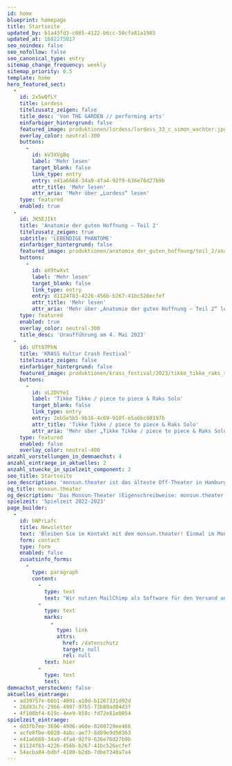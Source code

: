 ```yaml
---
id: home
blueprint: homepage
title: Startseite
updated_by: b1a43fd3-c865-4122-b6cc-50cfa81a1985
updated_at: 1682275817
seo_noindex: false
seo_nofollow: false
seo_canonical_type: entry
sitemap_change_frequency: weekly
sitemap_priority: 0.5
template: home
hero_featured_sect:
  -
    id: 2x5wQfLY
    title: Lordess
    titelzusatz_zeigen: false
    title_desc: 'Von THE GARDEN // performing arts'
    einfarbiger_hintergrund: false
    featured_image: produktionen/lordess/lordess_33_c_simon_wachter.jpg
    overlay_color: neutral-300
    buttons:
      -
        id: kV3XVgBq
        label: 'Mehr lesen'
        target_blank: false
        link_type: entry
        entry: e41a6668-34a9-4fa4-92f9-636e76d27b9b
        attr_title: 'Mehr lesen'
        attr_aria: 'Mehr über „Lordess“ lesen'
    type: featured
    enabled: true
  -
    id: JK5EJIkt
    title: 'Anatomie der guten Hoffnung – Teil 2'
    titelzusatz_zeigen: true
    subtitle: 'LEBENDIGE PHANTOME'
    einfarbiger_hintergrund: false
    featured_image: produktionen/anatomie_der_guten_hoffnung/teil_2/anatomie_der_guten_hoffnung_teil2_33_c_g2_baraniak.jpg
    buttons:
      -
        id: oX9twXvt
        label: 'Mehr lesen'
        target_blank: false
        link_type: entry
        entry: 81124f83-4226-456b-b267-41bc526ecfef
        attr_title: 'Mehr lesen'
        attr_aria: 'Mehr über „Anatomie der guten Hoffnung – Teil 2“ lesen'
    type: featured
    enabled: true
    overlay_color: neutral-300
    title_desc: 'Uraufführung am 4. Mai 2023'
  -
    id: UTt87PhN
    title: 'KRASS Kultur Crash Festival'
    titelzusatz_zeigen: false
    einfarbiger_hintergrund: false
    featured_image: produktionen/krass_festival/2023/tikke_tikke_raks_solo_14_c_mario_ilic.jpg
    buttons:
      -
        id: vL2DVYe1
        label: 'Tikke Tikke / piece to piece & Raks Solo'
        target_blank: false
        link_type: entry
        entry: 2eb5e5b5-9b16-4c69-910f-e5a6bc80197b
        attr_title: 'Tikke Tikke / piece to piece & Raks Solo'
        attr_aria: 'Mehr über „Tikke Tikke / piece to piece & Raks Solo“ lesen'
    type: featured
    enabled: false
    overlay_color: neutral-400
anzahl_vorstellungen_in_demnaechst: 4
anzahl_eintraege_in_aktuelles: 2
anzahl_stuecke_in_spielzeit_component: 2
seo_title: Startseite
seo_description: 'monsun.theater ist das älteste Off-Theater in Hamburg und besteht seit 1980. Es befindet sich im Stadtteil Ottensen.'
og_title: monsun.theater
og_description: 'Das Monsun-Theater (Eigenschreibweise: monsun.theater) ist das älteste Off-Theater in Hamburg und besteht seit 1980. Es befindet sich im Stadtteil Ottensen.'
spielzeit: 'Spielzeit 2022-2023'
page_builder:
  -
    id: bNPrLafc
    title: Newsletter
    text: 'Bleiben Sie im Kontakt mit dem monsun.theater! Einmal im Monat aktuelle Informationen zu unseren Veranstaltungen: Premieren, Festivals, Extra-Events und ein Blick hinter die Kulissen.'
    form: contact
    type: form
    enabled: false
    zusatsinfo_forms:
      -
        type: paragraph
        content:
          -
            type: text
            text: "Wir nutzen MailChimp als Software für den Versand unseres Newsletter. Nach Bestätigen des Buttons \"SENDEN\" erhalten Sie innerhalb weniger Minuten eine E-Mail mit einem Bestätigungslink, um Ihre Anmeldung abzuschließen. Sie willigen hiermit in die Verarbeitung Ihrer Daten zu diesem Zweck ein. Ihre Daten werden nur zu diesem Zweck verwendet und nicht an Dritte weitergegeben. Sie können den Newsletter jederzeit wieder durch einen Klick auf das entsprechende Feld am Ende des Newsletters abbestellen. Ihre E-Maildaten werden dann automatisch aus dem Verteiler ausgetragen. Hinweise zum Datenschutz finden Sie\_"
          -
            type: text
            marks:
              -
                type: link
                attrs:
                  href: /datenschutz
                  target: null
                  rel: null
            text: hier
          -
            type: text
            text: .
demnachst_verstecken: false
aktuelles_eintraege:
  - ad39757e-66b1-4091-a10d-b1267331d92d
  - 28d83c7c-2966-4907-97b5-73b89ad84d3f
  - 4f100bf4-619c-4ee9-858c-fd72e81e0054
spielzeit_eintraege:
  - dd3fb7ee-3696-4906-a60e-0280729ee466
  - acfe8fbe-6028-4abc-ae77-8d89e9d58363
  - e41a6668-34a9-4fa4-92f9-636e76d27b9b
  - 81124f83-4226-456b-b267-41bc526ecfef
  - 54acba84-bdbf-4180-b2db-7dbe7340a7a4
---
```

